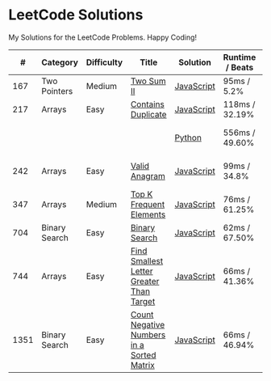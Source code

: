 # LeetCode Solutions

My Solutions for the LeetCode Problems. Happy Coding!

| #    | Category      | Difficulty | Title                                                                                                                 | Solution                                                               | Runtime / Beats | Memory / Beats  |
| ---- | ------------- | ---------- | --------------------------------------------------------------------------------------------------------------------- | ---------------------------------------------------------------------- | --------------- | --------------- |
| 167  | Two Pointers  | Medium     | [Two Sum II](https://leetcode.com/problems/two-sum-ii-input-array-is-sorted/)                                         | [JavaScript](./two_pointers/167_two_sum_ii_input_array_sorted.js)      | 95ms / 5.2%     | 48.3mb / 5.30%  |
| 217  | Arrays        | Easy       | [Contains Duplicate](https://leetcode.com/problems/contains-duplicate/)                                               | [JavaScript](./arrays/js/217_contains_duplicate.js)                    | 118ms / 32.19%  | 54mb / 57.82%   |
|      |               |            |                                                                                                                       | [Python](./arrays/py/217_contains_duplicate.py)                        | 556ms / 49.60%  | 33.5mb / 11.25% |
| 242  | Arrays        | Easy       | [Valid Anagram](https://leetcode.com/problems/valid-anagram/)                                                         | [JavaScript](./arrays/js/242_valid_anagram.js)                         | 99ms / 34.8%    | 47.8mb / 33.75% |
| 347  | Arrays        | Medium     | [Top K Frequent Elements](https://leetcode.com/problems/top-k-frequent-elements/)                                     | [JavaScript](./arrays/js/347_top_k_frequent_elements.js)               | 76ms / 61.25%   | 45.2mb / 60.83% |
| 704  | Binary Search | Easy       | [Binary Search](https://leetcode.com/problems/binary-search/)                                                         | [JavaScript](./binary_search/704_binary_search.js)                     | 62ms / 67.50%   | 48.2mb / 7.28%  |
| 744  | Arrays        | Easy       | [Find Smallest Letter Greater Than Target ](https://leetcode.com/problems/find-smallest-letter-greater-than-target/)  | [JavaScript](./arrays/js/744_smallest_letter_greater_than_target.js)   | 66ms / 41.36%   | 43.5mb / 81.43% |
| 1351 | Binary Search | Easy       | [Count Negative Numbers in a Sorted Matrix](https://leetcode.com/problems/count-negative-numbers-in-a-sorted-matrix/) | [JavaScript](./binary_search/1351_count_negatives_in_sorted_matrix.js) | 66ms / 46.94%   | 46.5mb / 5.97%  |
